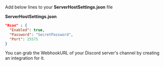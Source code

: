 
Add below lines to your **ServerHostSettings.json** file

**ServerHostSettings.json**
```json
"Rcon" : {
  "Enabled": true,
  "Password": "SecretPassword",
  "Port": 25575
}
```
You can grab the  WebhookURL of your Discord server's channel by creating an integration for it.
